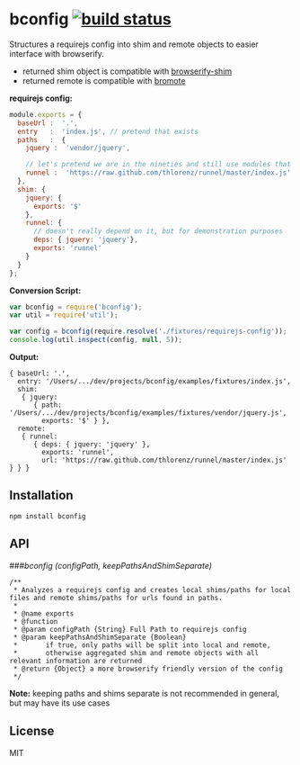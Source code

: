 # bconfig [![build status](https://secure.travis-ci.org/thlorenz/bconfig.png)](http://travis-ci.org/thlorenz/bconfig)

Structures a requirejs config into shim and remote objects to easier interface with browserify.

- returned shim object is compatible with [browserify-shim](https://github.com/thlorenz/browserify-shim)
- returned remote is compatible with [bromote](https://github.com/thlorenz/bromote)

**requirejs config:**

```js
module.exports = {
  baseUrl :  '.',
  entry   :  'index.js', // pretend that exists
  paths   :  {
    jquery :  'vendor/jquery',

    // let's pretend we are in the nineties and still use modules that aren't on npm
    runnel :  'https://raw.github.com/thlorenz/runnel/master/index.js' 
  },
  shim: {
    jquery: {
      exports: '$'
    },
    runnel: {
      // doesn't really depend on it, but for demonstration purposes
      deps: { jquery: 'jquery'},
      exports: 'runnel'
    }
  }
};
```

**Conversion Script:**
```js
var bconfig = require('bconfig');
var util = require('util');

var config = bconfig(require.resolve('./fixtures/requirejs-config'));
console.log(util.inspect(config, null, 5));
```

**Output:**

```
{ baseUrl: '.',
  entry: '/Users/.../dev/projects/bconfig/examples/fixtures/index.js',
  shim:
   { jquery:
      { path: '/Users/.../dev/projects/bconfig/examples/fixtures/vendor/jquery.js',
        exports: '$' } },
  remote:
   { runnel:
      { deps: { jquery: 'jquery' },
        exports: 'runnel',
        url: 'https://raw.github.com/thlorenz/runnel/master/index.js' } } }
```

## Installation

    npm install bconfig

## API

###*bconfig (configPath, keepPathsAndShimSeparate)*

```
/**
 * Analyzes a requirejs config and creates local shims/paths for local files and remote shims/paths for urls found in paths.
 * 
 * @name exports
 * @function
 * @param configPath {String} Full Path to requirejs config
 * @param keepPathsAndShimSeparate {Boolean} 
 *       if true, only paths will be split into local and remote, 
 *       otherwise aggregated shim and remote objects with all relevant information are returned
 * @return {Object} a more browserify friendly version of the config
 */
```

**Note:** keeping paths and shims separate is not recommended in general, but may have its use cases

## License

MIT
